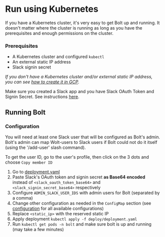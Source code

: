 # Run using Kubernetes
If you have a Kubernetes cluster, it's very easy to get Bolt up and running.
It doesn't matter where the cluster is running as long as you have the prerequisites and enough permissions on the cluster. 
### Prerequisites
* A Kubernetes cluster and configured `kubectl`
* An external static IP address
* Slack signin secret

_If you don't have a Kubernetes cluster and/or external static IP address, you can see [how to create it in GCP](./k8s_gcp.md)._

Make sure you created a Slack app and you have Slack OAuth Token and Signin Secret. See instructions [here](./slack_app.md).

## Running Bolt
 
### Configuration
You will need at least one Slack user that will be configured as Bolt's admin.
Bolt's admin can map Wolt-users to Slack users if Bolt could not do it itself (using the '/add-user' slash command).

To get the user ID, go to the user's profile, then click on the 3 dots and choose `Copy member ID`
1. Go to [deployment.yaml](../../deploy/deployment.yaml)
2. Paste Slack's OAuth token and signin secret **as Base64 encoded** instead of `<slack_oauth_token_base64>` and `<slack_signin_secret_base64>` respectively
3. Configure `ADMIN_SLACK_USER_IDS` with admin users for Bolt (separated by a comma)
4. Change other configuration as needed in the `ConfigMap` section (see [configuration](../configuration.md) for all available configurations)
5. Replace `<static_ip>` with the reserved static IP 
6. Apply deployment `kubectl apply -f deploy/deployment.yaml`
7. Run `kubectl get pods -n bolt` and make sure bolt is up and running (may take a few minutes)